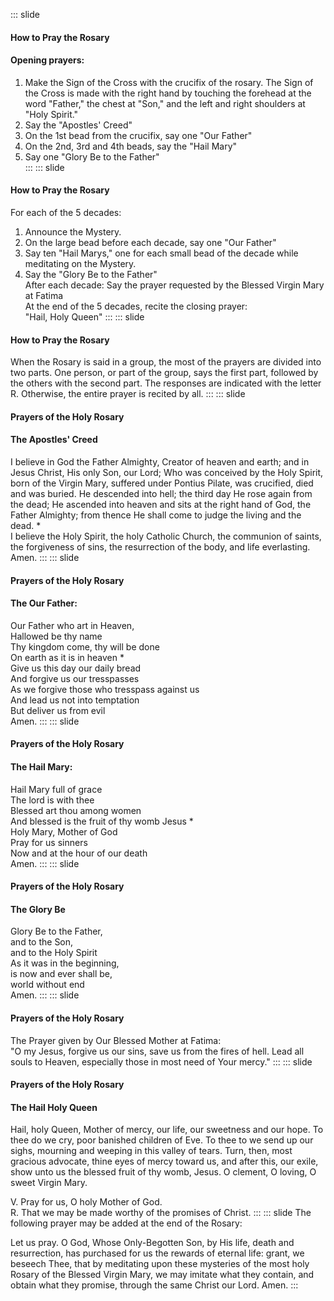 ::: slide
#### How to Pray the Rosary
#### Opening prayers:  
1. Make the Sign of the Cross with the crucifix of the rosary.  The Sign of the Cross is made with the right hand by touching the forehead at the word "Father," the chest at "Son," and the left and right shoulders at "Holy Spirit."
2. Say the "Apostles' Creed"  
3. On the 1st bead from the crucifix, say one "Our Father"  
4. On the 2nd, 3rd and 4th beads, say the "Hail Mary"  
5. Say one "Glory Be to the Father"  
:::
::: slide
#### How to Pray the Rosary
For each of the 5 decades:
1. Announce the Mystery.
2. On the large bead before each decade, say one "Our Father"
3. Say ten "Hail Marys," one for each small bead of the decade while meditating on the Mystery.
4. Say the "Glory Be to the Father"  
After each decade:
Say the prayer requested by the Blessed Virgin Mary at Fatima  
At the end of the 5 decades, recite the closing prayer:  
"Hail, Holy Queen"
:::
::: slide
#### How to Pray the Rosary  

When the Rosary is said in a group, the most of the prayers are divided into two parts.
One person, or part of the group, says the first part, followed by the others with the second part. The responses are indicated with the letter R. Otherwise, the entire prayer is recited by all. 
:::
::: slide
#### Prayers of the Holy Rosary
#### The Apostles' Creed

I believe in God the Father Almighty, Creator of heaven and earth; and in Jesus Christ, His only Son, our Lord; Who was conceived by the Holy Spirit, born of the Virgin Mary, suffered under Pontius Pilate, was crucified, died and was buried. He descended into hell; the third day He rose again from the dead; He ascended into heaven and sits at the right hand of God, the Father Almighty; from thence He shall come to judge the living and the dead. *  
I believe the Holy Spirit, the holy Catholic Church, the communion of saints, the forgiveness of sins, the resurrection of the body, and life everlasting. Amen.
:::
::: slide
#### Prayers of the Holy Rosary  
#### The Our Father:  

Our Father who art in Heaven,  
Hallowed be thy name  
Thy kingdom come, thy will be done  
On earth as it is in heaven *     
Give us this day our daily bread  
And forgive us our tresspasses  
As we forgive those who tresspass against us  
And lead us not into temptation  
But deliver us from evil  
Amen.
:::
::: slide
#### Prayers of the Holy Rosary  
#### The Hail Mary:  

Hail Mary full of grace  
The lord is with thee  
Blessed art thou among women  
And blessed is the fruit of thy womb Jesus *   
Holy Mary, Mother of God  
Pray for us sinners  
Now and at the hour of our death  
Amen.
:::
::: slide
#### Prayers of the Holy Rosary  
#### The Glory Be

Glory Be to the Father,  
and to the Son,  
and to the Holy Spirit  
As it was in the beginning,  
is now and ever shall be,  
world without end  
Amen.
:::
::: slide
#### Prayers of the Holy Rosary
The Prayer given by Our Blessed Mother at Fatima:  
"O my Jesus, forgive us our sins, save us from the fires of hell. Lead all souls to Heaven, especially those in most need of Your mercy."
:::
::: slide
#### Prayers of the Holy Rosary
#### The Hail Holy Queen

Hail, holy Queen, Mother of mercy, our life, our sweetness and our hope. To thee do we cry, poor banished children of Eve. To thee to we send up our sighs, mourning and weeping in this valley of tears. Turn, then, most gracious advocate, thine eyes of mercy toward us, and after this, our exile, show unto us the blessed fruit of thy womb, Jesus. O clement, O loving, O sweet Virgin Mary.

V. Pray for us, O holy Mother of God.  
R. That we may be made worthy of the promises of Christ.
:::
::: slide
The following prayer may be added at the end of the Rosary:  

Let us pray. O God, Whose Only-Begotten Son, by His life, death and resurrection, has purchased for us the rewards of eternal life: grant, we beseech Thee, that by meditating upon these mysteries of the most holy Rosary of the Blessed Virgin Mary, we may imitate what they contain, and obtain what they promise, through the same Christ our Lord. Amen.
:::